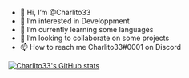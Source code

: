 - 👋 Hi, I’m @Charlito33
- 👀 I’m interested in Developpment
- 🌱 I’m currently learning some languages
- 💞️ I’m looking to collaborate on some projects
- 📫 How to reach me Charlito33#0001 on Discord

<!---
Charlito33/Charlito33 is a ✨ special ✨ repository because its `README.md` (this file) appears on your GitHub profile.
You can click the Preview link to take a look at your changes.
--->

[![Charlito33's GitHub stats](https://github-readme-stats.vercel.app/api?username=Charlito33)](https://github.com/anuraghazra/github-readme-stats)
